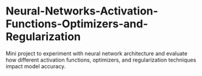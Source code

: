 # Neural-Networks-Activation-Functions-Optimizers-and-Regularization
Mini project to experiment with neural network architecture and evaluate how different activation functions, optimizers, and regularization techniques impact model accuracy. 
